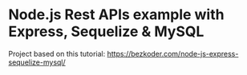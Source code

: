 # Node.js Rest APIs example with Express, Sequelize & MySQL

Project based on this tutorial: https://bezkoder.com/node-js-express-sequelize-mysql/
